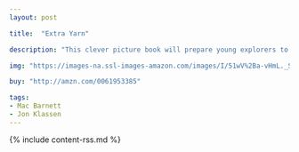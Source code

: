 ```yaml
---
layout: post

title:  "Extra Yarn"

description: "This clever picture book will prepare young explorers to boldly go where they have never gone before: Planet Kindergarten. Suit up for a daring adventure as our hero navigates the unknown reaches and alien inhabitants of this strange new world. Hilarious and confidence-boosting, this exciting story will have new kindergarteners ready for liftoff!"

img: "https://images-na.ssl-images-amazon.com/images/I/51wV%2Ba-vHmL._SL480_.jpg"

buy: "http://amzn.com/0061953385"

tags:
- Mac Barnett
- Jon Klassen
---
```


{% include content-rss.md %}
